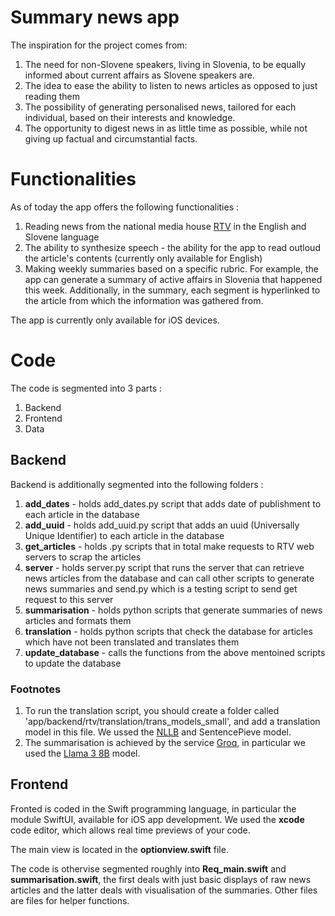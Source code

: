 # Summary news app

The inspiration for the project comes from:

1. The need for non-Slovene speakers, living in Slovenia, to be equally informed about current affairs as Slovene speakers are.
2. The idea to ease the ability to listen to news articles as opposed to just reading them
3. The possibility of generating personalised news, tailored for each individual, based on their interests and knowledge.
4. The opportunity to digest news in as little time as possible, while not giving up factual and circumstantial facts.

# Functionalities
As of today the app offers the following functionalities : 
1. Reading news from the national media house [RTV](https://www.rtvslo.si) in the English and Slovene language
2. The ability to synthesize speech - the ability for the app to read outloud the article's contents (currently only available for English)
3. Making weekly summaries based on a specific rubric. For example, the app can generate a summary of active affairs in Slovenia that happened this week. Additionally, in the summary, each segment is hyperlinked to the article from which the information was gathered from.

The app is currently only available for iOS devices. 

# Code
The code is segmented into 3 parts : 
1. Backend
2. Frontend
3. Data

## Backend
Backend is additionally segmented into the following folders : 
1. **add_dates** - holds add_dates.py script that adds date of publishment to each article in the database
2. **add_uuid** - holds add_uuid.py script that adds an uuid (Universally Unique Identifier) to each article in the database
3. **get_articles** - holds .py scripts that in total make requests to RTV web servers to scrap the articles
4. **server** - holds server.py script that runs the server that can retrieve news articles from the database and can call other scripts to generate news summaries and send.py which is a testing script to send get request to this server
5. **summarisation** - holds python scripts that generate summaries of news articles and formats them
6. **translation** - holds python scripts that check the database for articles which have not been translated and translates them
7. **update_database** - calls the functions from the above mentoined scripts to update the database

### Footnotes

1. To run the translation script, you should create a folder called 'app/backend/rtv/translation/trans_models_small', and add a translation model in this file. We ussed the [NLLB](https://forum.opennmt.net/t/nllb-200-with-ctranslate2/5090) and SentencePieve model.
2. The summarisation is achieved by the service [Groq](https://groq.com), in particular we used the [Llama 3 8B](https://huggingface.co/meta-llama/Meta-Llama-3-8B) model.

## Frontend
Fronted is coded in the Swift programming language, in particular the module SwiftUI, available for iOS app development. We used the **xcode** code editor, which allows real time previews of your code.

The main view is located in the **optionview.swift** file. 

The code is othervise segmented roughly into **Req_main.swift** and **summarisation.swift**, the first deals with just basic displays of raw news articles and the latter deals with visualisation of the summaries. Other files are files for helper functions. 



